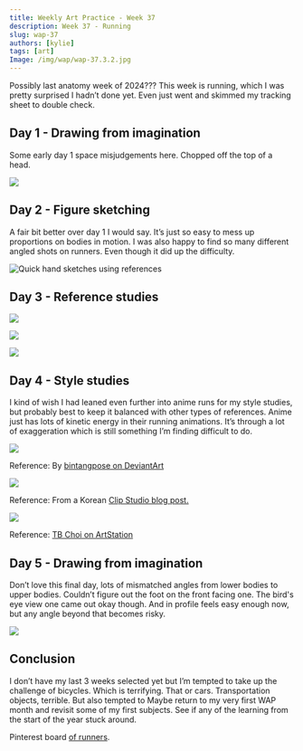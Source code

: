 ```yaml
---
title: Weekly Art Practice - Week 37
description: Week 37 - Running
slug: wap-37
authors: [kylie]
tags: [art]
Image: /img/wap/wap-37.3.2.jpg
---
```


Possibly last anatomy week of 2024??? This week is running, which I was pretty surprised I hadn’t done yet. Even just went and skimmed my tracking sheet to double check.

## Day 1 - Drawing from imagination

Some early day 1 space misjudgements here. Chopped off the top of a head.

![](/img/wap/wap-37.1.jpg)

<!--truncate-->

## Day 2 - Figure sketching

A fair bit better over day 1 I would say. It’s just so easy to mess up proportions on bodies in motion. I was also happy to find so many different angled shots on runners. Even though it did up the difficulty.

![Quick hand sketches using references](/img/wap/wap-37.2.jpg)

## Day 3 - Reference studies

![](/img/wap/wap-37.3.1.jpg)

![](/img/wap/wap-37.3.2.jpg)

![](/img/wap/wap-37.3.3.jpg)

## Day 4 - Style studies

I kind of wish I had leaned even further into anime runs for my style studies, but probably best to keep it balanced with other types of references. Anime just has lots of kinetic energy in their running animations. It’s through a lot of exaggeration which is still something I’m finding difficult to do.

![](/img/wap/wap-37.4.1.jpg)

Reference: By [bintangpose on DeviantArt](https://www.deviantart.com/bintangpose/art/Male-pose-running-pose-655513693)

![](/img/wap/wap-37.4.2.jpg)

Reference: From a Korean [Clip Studio blog post.](https://www.clipstudio.net/drawing/archives/156316?epik=dj0yJnU9R2RxSkhLQW14NkVycHd5MnNPYkU1RzFoYjdFdHFHdHMmcD0wJm49YTlnaFRLRUgtemtWYy1ieEFCSHhZdyZ0PUFBQUFBR2RWMEhZ)

![](/img/wap/wap-37.4.3.jpg)

Reference: [TB Choi on ArtStation
](https://www.artstation.com/artwork/6Qdrr)


## Day 5 - Drawing from imagination

Don’t love this final day, lots of mismatched angles from lower bodies to upper bodies. Couldn’t figure out the foot on the front facing one. The bird's eye view one came out okay though. And in profile feels easy enough now, but any angle beyond that becomes risky.

![](/img/wap/wap-37.5.jpg)


## Conclusion

I don’t have my last 3 weeks selected yet but I’m tempted to take up the challenge of bicycles. Which is terrifying. That or cars. Transportation objects, terrible. But also tempted to Maybe return to my very first WAP month and revisit some of my first subjects. See if any of the learning from the start of the year stuck around.

Pinterest board [of runners](https://ca.pinterest.com/maeanu3639/wap-running/).